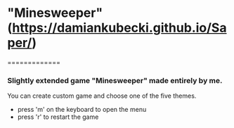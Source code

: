 # "Minesweeper"(https://damiankubecki.github.io/Saper/) 
=============

### Slightly extended game "Minesweeper" made entirely by me. 
You can create custom game and choose one of the five themes. 

- press 'm' on the keyboard to open the menu
- press 'r' to restart the game
